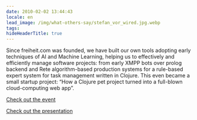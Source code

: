 ```yaml
---
date: 2010-02-02 13:44:43
locale: en
lead_image: /img/what-others-say/stefan_vor_wired.jpg.webp
tags:
hideHeaderTitle: true
---
```


Since freiheit.com was founded, we have built our own tools adopting early techniques of AI and Machine Learning, helping us to effectively and efficiently manage software projects: from early XMPP bots over prolog backend and Rete algorithm-based production systems for a rule-based expert system for task management written in Clojure. This even became a small startup project: “How a Clojure pet project turned into a full-blown cloud-computing web app”.

[Check out the event](http://netzhansa.blogspot.de/2010/01/title-berlin-lispers-meetup-date.html)

[Check out the presentation](http://de.slideshare.net/smartrevolution/how-a-clojure-pet-project-turned-into-a-fullblown-cloudcomputing-webapp)